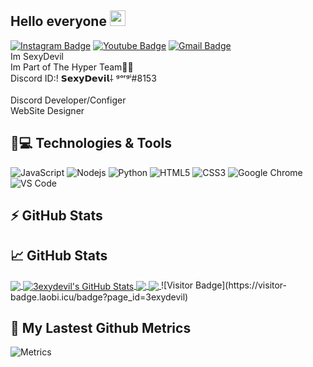 ## Hello everyone <img src="https://media.giphy.com/media/hvRJCLFzcasrR4ia7z/giphy.gif" width="25px"></a>

  [![Instagram Badge](https://img.shields.io/badge/-X_.jvd-purple?style=flat-square&logo=instagram&logoColor=white&link=https://instagram.com/X_.jvd/)](https://instagram.com/X_.jvd)
  [![Youtube Badge](https://img.shields.io/badge/-SexyDevil-darkred?style=flat-square&logo=youtube&logoColor=white&link=https://www.youtube.com/c/3exyDevil)](https://www.youtube.com/c/SexyDevil)
  [![Gmail Badge](https://img.shields.io/badge/-javadfrt@gmail.com-c14438?style=flat-square&logo=Gmail&logoColor=white&link=mailto:javadfrt@gmail.com)](javadfrt@gmail.com)</br>
Im SexyDevil
</br>
Im Part of The Hyper Team🙋‍♂️
</br>
Discord ID:! 𝗦𝗲𝘅𝘆𝗗𝗲𝘃𝗶𝗹⸸ ᵍᵒʳᵍⁱ#8153
</br></br>
Discord Developer/Configer</br>
WebSite Designer

## 🚀💻 Technologies & Tools
  ![JavaScript](https://img.shields.io/badge/-JavaScript-black?style=flat-square&logo=javascript)
   ![Nodejs](https://img.shields.io/badge/-Nodejs-black?style=flat-square&logo=Node.js)
  ![Python](https://img.shields.io/badge/-Python-black?style=flat-square&logo=Python)
  ![HTML5](https://img.shields.io/badge/-HTML5-E34F26?style=flat-square&logo=html5&logoColor=white)
  ![CSS3](https://img.shields.io/badge/-CSS3-1572B6?style=flat-square&logo=css3)
  ![Google Chrome](https://img.shields.io/badge/Chrome-black?style=flat-square&logo=google-chrome)
  ![VS Code](https://img.shields.io/badge/-VS%20Code-007ACC?style=flat-square&logo=visual-studio-code)


## ⚡ GitHub Stats

## &#x1f4c8; GitHub Stats

<a href="https://github.com/3exydevil/3exydevil">
  <img align="center" src="https://github-readme-stats.vercel.app/api/top-langs/?username=3exydevil&hide=java,html,tex&title_color=ffffff&text_color=c9cacc&icon_color=ffff&bg_color=1d1f21&langs_count=3" />
</a>
<a href="https://github.com/3exydevil/MartinHeinz">
  <img align="center" src="https://github-readme-stats.vercel.app/api?username=3exydevil&show_icons=true&line_height=27&count_private=true&title_color=ffffff&text_color=c9cacc&icon_color=2bbc8a&bg_color=1d1f21" alt="3exydevil's GitHub Stats" />
</a>

<a href="https://github.com/3exydevil/python-project-blueprint">
  <img align="center" src="https://github-readme-stats.vercel.app/api/pin/?username=3exydevil&repo=python-project-blueprint&title_color=ffffff&text_color=c9cacc&icon_color=2bbc8a&bg_color=1d1f21" />
</a>


<a href="https://github.com/3exydevil/go-project-blueprint">
  <img align="center" src="https://github-readme-stats.vercel.app/api/pin/?username=3exydevil&repo=go-project-blueprint&title_color=ffffff&text_color=c9cacc&icon_color=ffff_color=ffff" />
</a>    
![Visitor Badge](https://visitor-badge.laobi.icu/badge?page_id=3exydevil)

## 🔔 My Lastest Github Metrics
![Metrics](https://metrics.lecoq.io/3exydevil?template=classic&base.header=0&gists=1&lines=1&config.timezone=America%2FToronto)
